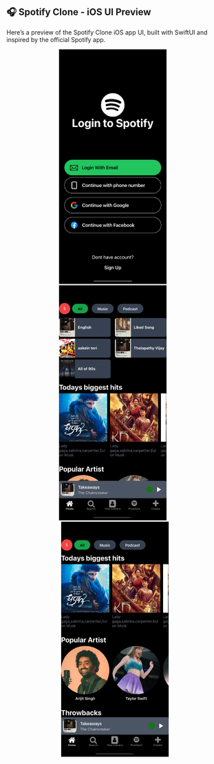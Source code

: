 ## 🎧 Spotify Clone - iOS UI Preview

Here’s a preview of the Spotify Clone iOS app UI, built with SwiftUI and inspired by the official Spotify app.

<div align="center">
  <img src="Screenshots/login.png" alt="Login Screen" width="250" style="margin-right:10px;" />
  <img src="Screenshots/home.png" alt="Home Screen" width="250" style="margin-right:10px;" />
  <img src="Screenshots/s3.png" alt="Now Playing Screen" width="250" />
</div>
